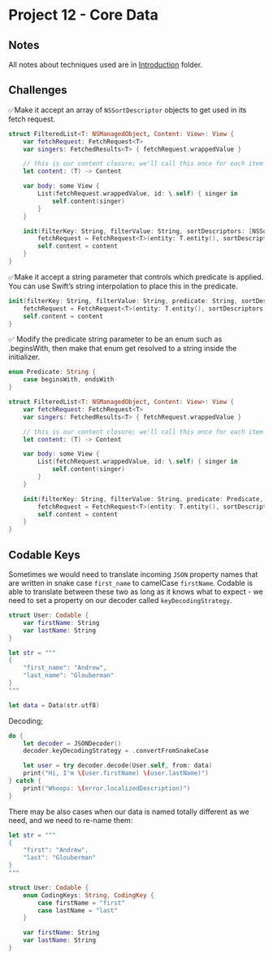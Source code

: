 # Project 12 - Core Data

## Notes

All notes about techniques used are in [Introduction](https://github.com/Sangsom/100-Days-of-SwiftUI/tree/master/Technique%20Projects/Project12%20-%20Core%20Data/Introduction) folder.

## Challenges

✅Make it accept an array of `NSSortDescriptor` objects to get used in its fetch request.

```swift
struct FilteredList<T: NSManagedObject, Content: View>: View {
    var fetchRequest: FetchRequest<T>
    var singers: FetchedResults<T> { fetchRequest.wrappedValue }

    // this is our content closure; we'll call this once for each item in the list
    let content: (T) -> Content

    var body: some View {
        List(fetchRequest.wrappedValue, id: \.self) { singer in
            self.content(singer)
        }
    }

    init(filterKey: String, filterValue: String, sortDescriptors: [NSSortDescriptor], @ViewBuilder content: @escaping (T) -> Content) {
        fetchRequest = FetchRequest<T>(entity: T.entity(), sortDescriptors: sortDescriptors, predicate: NSPredicate(format: "%K BEGINSWITH %@", filterKey, filterValue))
        self.content = content
    }
}
```

✅Make it accept a string parameter that controls which predicate is applied. You can use Swift’s string interpolation to place this in the predicate.

```swift
init(filterKey: String, filterValue: String, predicate: String, sortDescriptors: [NSSortDescriptor], @ViewBuilder content: @escaping (T) -> Content) {
    fetchRequest = FetchRequest<T>(entity: T.entity(), sortDescriptors: sortDescriptors, predicate: NSPredicate(format: "%K \(predicate) %@", filterKey, filterValue))
    self.content = content
}
```

✅ Modify the predicate string parameter to be an enum such as .beginsWith, then make that enum get resolved to a string inside the initializer.

```swift
enum Predicate: String {
    case beginsWith, endsWith
}

struct FilteredList<T: NSManagedObject, Content: View>: View {
    var fetchRequest: FetchRequest<T>
    var singers: FetchedResults<T> { fetchRequest.wrappedValue }

    // this is our content closure; we'll call this once for each item in the list
    let content: (T) -> Content

    var body: some View {
        List(fetchRequest.wrappedValue, id: \.self) { singer in
            self.content(singer)
        }
    }

    init(filterKey: String, filterValue: String, predicate: Predicate, sortDescriptors: [NSSortDescriptor], @ViewBuilder content: @escaping (T) -> Content) {
        fetchRequest = FetchRequest<T>(entity: T.entity(), sortDescriptors: sortDescriptors, predicate: NSPredicate(format: "%K \(predicate.rawValue) %@", filterKey, filterValue))
        self.content = content
    }
}
```

## Codable Keys

Sometimes we would need to translate incoming `JSON` property names that are written in snake case `first_name` to camelCase `firstName`.
Codable is able to translate between these two as long as it knows what to expect - we need to set a property on our decoder called `keyDecodingStrategy`.

```swift
struct User: Codable {
    var firstName: String
    var lastName: String
}
```

```swift
let str = """
{
    "first_name": "Andrew",
    "last_name": "Glouberman"
}
"""

let data = Data(str.utf8)
```

Decoding;

```swift
do {
    let decoder = JSONDecoder()
    decoder.keyDecodingStrategy = .convertFromSnakeCase

    let user = try decoder.decode(User.self, from: data)
    print("Hi, I'm \(user.firstName) \(user.lastName)")
} catch {
    print("Whoops: \(error.localizedDescription)")
} 
```

There may be also cases when our data is named totally different as we need, and we need to re-name them:

```swift
let str = """
{
    "first": "Andrew",
    "last": "Glouberman"
}
"""
```

```swift
struct User: Codable {
    enum CodingKeys: String, CodingKey {
        case firstName = "first"
        case lastName = "last"
    }

    var firstName: String
    var lastName: String
}
```